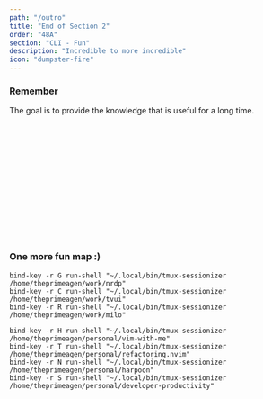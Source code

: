 ```yaml
---
path: "/outro"
title: "End of Section 2"
order: "48A"
section: "CLI - Fun"
description: "Incredible to more incredible"
icon: "dumpster-fire"
---
```


### Remember
The goal is to provide the knowledge that is useful for a long time.

<br />
<br />
<br />
<br />
<br />
<br />
<br />
<br />
<br />
<br />
<br />
<br />

### One more fun map :)

```
bind-key -r G run-shell "~/.local/bin/tmux-sessionizer /home/theprimeagen/work/nrdp"
bind-key -r C run-shell "~/.local/bin/tmux-sessionizer /home/theprimeagen/work/tvui"
bind-key -r R run-shell "~/.local/bin/tmux-sessionizer /home/theprimeagen/work/milo"

bind-key -r H run-shell "~/.local/bin/tmux-sessionizer /home/theprimeagen/personal/vim-with-me"
bind-key -r T run-shell "~/.local/bin/tmux-sessionizer /home/theprimeagen/personal/refactoring.nvim"
bind-key -r N run-shell "~/.local/bin/tmux-sessionizer /home/theprimeagen/personal/harpoon"
bind-key -r S run-shell "~/.local/bin/tmux-sessionizer /home/theprimeagen/personal/developer-productivity"
```

<br />
<br />
<br />
<br />
<br />
<br />
<br />
<br />
<br />
<br />
<br />
<br />
